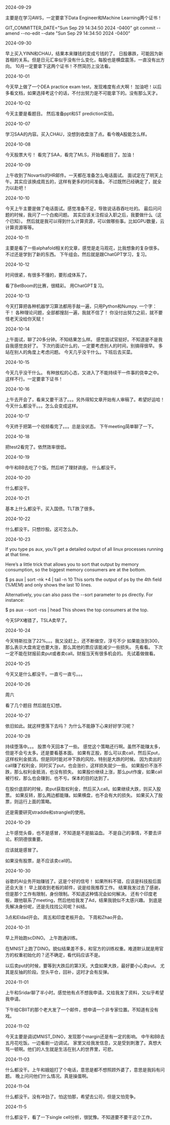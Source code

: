 2024-09-29

主要是在学习AWS，一定要拿下Data Engineer和Machine Learning两个证书！


GIT_COMMITTER_DATE="Sun Sep 29 14:34:50 2024 -0400" git commit --amend --no-edit --date "Sun Sep 29 14:34:50 2024 -0400"



2024-09-30

早上买入YINN和CHAU，结果本来赚钱的变成亏钱的了。
日股暴跌，可能因为新首相的关系。但是日元汇率似乎没有什么变化，每股也是横盘震荡，一直没有出方向。
10月一定要拿下这两个证书！不然简历上没法看。


2024-10-01

今天早上做了一个DEA practice exam test，发现难度有点大啊！
加油吧！以后多看文档，如果选择考这个的话，不付出努力是不可能拿下的。没有那么天才。


2024-10-02

今天主要是看题目。
然后准备ppt和ST prediction实验。


2024-10-07

学习SAA的内容。买入CHAU，没想到收盘涨了点。看今晚A股能怎么样。


2024-10-08

今天股票大亏！
看完了SAA，看完了MLS，开始看题目了。加油！


2024-10-09

上午收到了Novartis的HR邮件。一天都在准备怎么电话面试。
面试定在了明天上午。其实应该换成周五的，这样有更多的时间准备。
不过既然已经确定了，就全力以赴吧！


2024-10-10

今天上午主要是做了电话面试。感觉准备不足，导致说话吞吞吐吐的。
最后问问题的时候，我问了一个白痴问题。
其实应该关注假设入职之后，我要做什么（这个已知）。
然后就是我可以得到什么计算资源，可以做哪些事。比如GPU数量，云计算资源等等。

2024-10-11

主要是看了一些alphafold相关的文章，感觉是走马观花，比我想象的复杂很多。
不过还是学到了新的东西。
下午组会。然后就是跟ChatGPT学习，复习。

2024-10-12

时间很紧，有很多不懂的，要形成体系了。

看了BetBoom的比赛，很精彩。
用ChatGPT复习。

2024-10-13

今天打算把各种机器学习算法都用手敲一遍，只用Python和Numpy.
一个字：干！
各种理论问题，全部都搜刮一遍，我就不信了！
你没付出努力之前，就不要怪老天没给你天赋！


2024-10-14

上午面试，聊了20多分钟。不知结果怎么样。
感觉面试官挺好。不知道是不是我自我感觉良好了。
下次约面试什么的，一定要考虑别人的时间，别搞得很早。
多站在别人的角度上考虑问题。
今天几乎没干什么。下班后去买菜。


2024-10-15

今天几乎没干什么。
有种放松的心态，又进入了不能持续干一件事的侥幸之中。
这样不行。一定要拿下证书！



2024-10-16

上午去开会了，看来又要干活了。。。另外得知文章开始有人审稿了。希望好运哈！
今天什么都没干。。。怎么会变成这样。


2024-10-17

今天终于把第一个视频看完了。。。总是没状态。
下午meeting简单聊了一下。


2024-10-18

把test2看完了。依然效率很低。

2024-10-19

中午和BB去吃了个饭。然后听了理财讲座。
什么都没干。

2024-10-20

什么都没干。

2024-10-21

基本上什么都没干。买入国债。TLT跌了很多。


2024-10-22

什么都没干。只想炒股。这可怎么办。


2024-10-23

If you type ps aux, you’ll get a detailed output of all linux processes running at that time.

Here’s a little trick that allows you to sort that output by memory consumption, so the biggest memory consumers are at the bottom.

$ ps aux | sort -nk +4 | tail -n 10
This sorts the output of ps by the 4th field (%MEM) and only shows the last 10 lines.

Alternatively, you can also pass the --sort parameter to ps directly. For instance:

$ ps aux --sort -rss | head
This shows the top consumers at the top.


今天SPX堵错了，TSLA卖早了。


2024-10-24

今天特斯拉涨了22%。。。我又没赶上，还不断做空，浮亏不少
如果能涨到300，那么表示大盘肯定也要大涨，那么其他的票应该能减少一些损失。
先看看。
下次一定不能在财报前卖put或者卖call。财报当天有很多机会的。
先试着做做看。

2024-10-25

今天又是什么都没干。一直亏一直亏。。。


2024-10-26

周六

看了几个题目
然后就在幻想。

2024-10-27

依旧如此。就这样堕落下去吗？
为什么不能静下心来好好学习呢？

2024-10-28

持续堕落中。。。
股票今天回本了一些。
感觉这个策略还行啊。虽然不能赚太多，但是不会亏太多。还是要看基本面。
如果有正股，那么可以卖call，然后买put，这样权利金抵消。但是同时能对冲下跌的风险，特别是大跌的时候。
因为卖出的call赚了权利金，同时买了put，也会涨价，这样损失就少一些。
如果股价不涨不跌，那么权利金抵消，也没有损失。
如果股价继续上涨，那么put作废，如果call被行权，那么也会赚到，也不亏。保本的目的达到了。

在股价底部的时候，卖put获取权利金，然后买入call。如果继续大跌，则买入股票。
如果反转，那么两边都能赚。如果横盘，也不会有大的损失。
如果买入了股票，则运行上面的策略。

还是需要研究straddle和strangle的使用。

2024-10-29

上午感觉头昏，也不是感冒，不知道是不是脑溢血。
不是自己的事情，不要去评论。积阴德很重要。

应该就是感冒了。

如果没有股票，是不应该卖call的。


2024-10-30

谷歌的AI业务开始赚钱了。这是个好的信号！
如果所料不错，应该是科技股后面还会大涨！
早上就收到老板的邮件，说是给我推荐工作。
结果我发过去了感谢，但是那个工作有限制，身份限制。不知道这种情况会如何解决。
还有个印度老板，跟他联系了meeting，然后他给我发了Ad，结果我貌似不太感兴趣。
到底是先解决身份呢，还是先找找公司呢？纠结。


3点和Eldad开会。
周五和印度老板开会。
下周和Zhao开会。

2024-10-31

早上开始跑scDINO。
上午跑通训练。

在MNIST上跑了DINO。貌似结果差不多，和官方的训练权重。难道默认就是用官方的权重初始化的？还不确定，看代码应该不是。

以后卖put的时候，要等到大跌后的第3天。大盘如果大跌，最好要小心卖put。
尤其是反抽的阶段。空头平仓，回补，这时才会有反弹。

2024-11-01

上午和Sridar聊了半小时。感觉他有点不想我申请，又给我发了资料，又似乎希望我申请。

下午给CBIIT的那个老大发了一个邮件，想申请一个非专家位置。不知道有没有戏。

2024-11-02

今天主要是调试MNIST_DINO，发现那个margin还是有一定的影响。
中午和BB去五月花吃饭。一边看剧一边调试。
家里又给我发信息，又是受到刺激了。真想大骂一顿啊。他们的人生就是生活在别人的世界里，可悲。


2024-11-03

什么都没干。上午和娥姐打了个电话，意思是都不想照顾外婆了，意思是我妈有问题。
晚上问问他们什么情况。真是操蛋啊。


2024-11-04

什么都没干。没有冲劲了。怕这怕那，希望去公司，但是又怕竞争。

2024-11-5

什么都没干，看了一下single cell分析，很犹豫。不知道要不要干这个工作。





